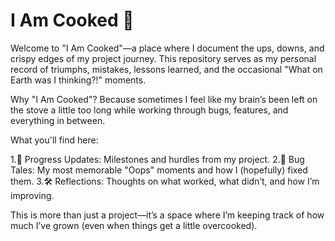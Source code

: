 # I Am Cooked 🍳
Welcome to "I Am Cooked"—a place where I document the ups, downs, and crispy edges of my project journey. This repository serves as my personal record of triumphs, mistakes, lessons learned, and the occasional "What on Earth was I thinking?!" moments.

Why "I Am Cooked"?
Because sometimes I feel like my brain’s been left on the stove a little too long while working through bugs, features, and everything in between.

What you'll find here:

1.🚧 Progress Updates: Milestones and hurdles from my project.
2.🐛 Bug Tales: My most memorable "Oops" moments and how I (hopefully) fixed them.
3.🛠️ Reflections: Thoughts on what worked, what didn’t, and how I’m improving.

This is more than just a project—it’s a space where I’m keeping track of how much I’ve grown (even when things get a little overcooked).
